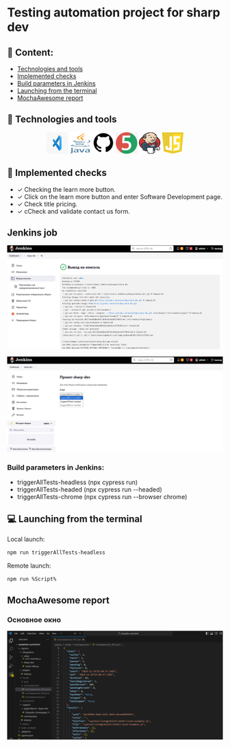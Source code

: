 # Testing automation project for sharp dev

## :pushpin: Content:

- [Technologies and tools](#earth_africa-Technologies-and-tools)
- [Implemented checks](#earth_africa-Implemented-checks)
- [Build parameters in Jenkins](#earth_africa-Build-parameters-in-Jenkins)
- [Launching from the terminal](#earth_africa-Launching-from-the-terminal)
- [MochaAwesome report](#earth_africa-MochaAwesome-report)

## :rocket: Technologies and tools

<p align="center">
<a href="https://code.visualstudio.com/"><img src="images/visual-studio-code.png" width="50" height="50"  alt="VSCODE"/></a>
<a href="https://www.java.com/"><img src="images/java.png" width="50" height="50"  alt="Java"/></a>
<a href="https://github.com/"><img src="images/Github.png" width="50" height="50"  alt="Github"/></a>
<a href="https://junit.org/junit5/"><img src="images/junit.png" width="50" height="50"  alt="JUnit 5"/></a>
<a href="https://www.jenkins.io/"><img src="images/jenkins.png" width="50" height="50"  alt="Jenkins"/></a>
<a href="https://www.jenkins.io/"><img src="images/javascript.svg" width="50" height="50"  alt="Javascript"/></a>
</p>

## :scroll: Implemented checks

- ✓ Checking the learn more button.
- ✓ Click on the learn more button and enter Software Development page.
- ✓ Check title pricing.
- ✓ cCheck and validate contact us form.

## Jenkins job

<a><img src="images/jenk_success.png" alt="Jenkins"/></a>

<a><img src="images/jenk_param.png" alt="Jenkins"/></a>

</p>

### Build parameters in Jenkins:

- triggerAllTests-headless (npx cypress run)
- triggerAllTests-headed (npx cypress run --headed)
- triggerAllTests-chrome (npx cypress run --browser chrome)

## :computer: Launching from the terminal

Local launch:

```bash
npm run triggerAllTests-headless
```

Remote launch:

```bash
npm run %Script%
```

## MochaAwesome <a>report</a>

### Основное окно

<p align="center">
<img title="mochaawesome" src="images/mochaawesome.png">
</p>
